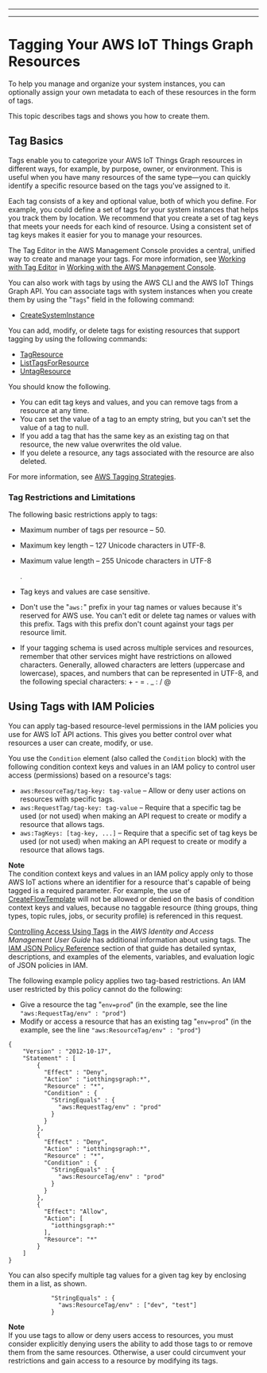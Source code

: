 --------

--------

# Tagging Your AWS IoT Things Graph Resources<a name="tagging-tg"></a>

To help you manage and organize your system instances, you can optionally assign your own metadata to each of these resources in the form of tags\. 

This topic describes tags and shows you how to create them\.

## Tag Basics<a name="tagging-tg-basics"></a>

Tags enable you to categorize your AWS IoT Things Graph resources in different ways, for example, by purpose, owner, or environment\. This is useful when you have many resources of the same type—you can quickly identify a specific resource based on the tags you've assigned to it\. 

Each tag consists of a key and optional value, both of which you define\. For example, you could define a set of tags for your system instances that helps you track them by location\. We recommend that you create a set of tag keys that meets your needs for each kind of resource\. Using a consistent set of tag keys makes it easier for you to manage your resources\.

The Tag Editor in the AWS Management Console provides a central, unified way to create and manage your tags\. For more information, see [Working with Tag Editor](https://docs.aws.amazon.com/awsconsolehelpdocs/latest/gsg/tag-editor.html) in [ Working with the AWS Management Console](http://docs.aws.amazon.com/awsconsolehelpdocs/latest/gsg/getting-started.html)\.

You can also work with tags by using the AWS CLI and the AWS IoT Things Graph API\. You can associate tags with system instances when you create them by using the "`Tags`" field in the following command: 
+ [CreateSystemInstance](https://docs.aws.amazon.com/thingsgraph/latest/APIReference/API_CreateSystemInstance.html)

You can add, modify, or delete tags for existing resources that support tagging by using the following commands:
+ [TagResource](https://docs.aws.amazon.com/thingsgraph/latest/APIReference/API_TagResource.html)
+ [ListTagsForResource](https://docs.aws.amazon.com/thingsgraph/latest/APIReference/API_ListTagsForResource.html)
+ [UntagResource](https://docs.aws.amazon.com/thingsgraph/latest/APIReference/API_UntagResource.html)

You should know the following\.
+ You can edit tag keys and values, and you can remove tags from a resource at any time\.
+ You can set the value of a tag to an empty string, but you can't set the value of a tag to null\.
+ If you add a tag that has the same key as an existing tag on that resource, the new value overwrites the old value\.
+ If you delete a resource, any tags associated with the resource are also deleted\.

For more information, see [AWS Tagging Strategies](https://aws.amazon.com/answers/account-management/aws-tagging-strategies/)\.

### Tag Restrictions and Limitations<a name="tagging-iot-restrict"></a>

The following basic restrictions apply to tags:
+ Maximum number of tags per resource – 50\.
+ Maximum key length – 127 Unicode characters in UTF\-8\.
+ Maximum value length – 255 Unicode characters in UTF\-8

  \.
+ Tag keys and values are case sensitive\.
+ Don't use the "`aws:`" prefix in your tag names or values because it's reserved for AWS use\. You can't edit or delete tag names or values with this prefix\. Tags with this prefix don't count against your tags per resource limit\.
+ If your tagging schema is used across multiple services and resources, remember that other services might have restrictions on allowed characters\. Generally, allowed characters are letters \(uppercase and lowercase\), spaces, and numbers that can be represented in UTF\-8, and the following special characters: \+ \- = \. \_ : / @ 

## Using Tags with IAM Policies<a name="tagging-tg-iam"></a>

You can apply tag\-based resource\-level permissions in the IAM policies you use for AWS IoT API actions\. This gives you better control over what resources a user can create, modify, or use\. 

You use the `Condition` element \(also called the `Condition` block\) with the following condition context keys and values in an IAM policy to control user access \(permissions\) based on a resource's tags: 
+ `aws:ResourceTag/tag-key: tag-value` – Allow or deny user actions on resources with specific tags\.
+ `aws:RequestTag/tag-key: tag-value` – Require that a specific tag be used \(or not used\) when making an API request to create or modify a resource that allows tags\.
+ `aws:TagKeys: [tag-key, ...]` – Require that a specific set of tag keys be used \(or not used\) when making an API request to create or modify a resource that allows tags\.

**Note**  
The condition context keys and values in an IAM policy apply only to those AWS IoT actions where an identifier for a resource that's capable of being tagged is a required parameter\. For example, the use of [CreateFlowTemplate](https://docs.aws.amazon.com/thingsgraph/latest/APIReference/API_CreateFlowTemplate.html) will not be allowed or denied on the basis of condition context keys and values, because no taggable resource \(thing groups, thing types, topic rules, jobs, or security profile\) is referenced in this request\.

[Controlling Access Using Tags](https://docs.aws.amazon.com/IAM/latest/UserGuide/access_tags.html) in the *AWS Identity and Access Management User Guide* has additional information about using tags\. The [IAM JSON Policy Reference](https://docs.aws.amazon.com/IAM/latest/UserGuide/reference_policies.html) section of that guide has detailed syntax, descriptions, and examples of the elements, variables, and evaluation logic of JSON policies in IAM\.

The following example policy applies two tag\-based restrictions\. An IAM user restricted by this policy cannot do the following:
+ Give a resource the tag "`env=prod`" \(in the example, see the line `"aws:RequestTag/env" : "prod"`\)
+ Modify or access a resource that has an existing tag "`env=prod`" \(in the example, see the line `"aws:ResourceTag/env" : "prod"`\)

```
{
    "Version" : "2012-10-17",
    "Statement" : [
        {
          "Effect" : "Deny",
          "Action" : "iotthingsgraph:*",
          "Resource" : "*",
          "Condition" : {
            "StringEquals" : {
              "aws:RequestTag/env" : "prod"
            }
          }
        },
        {
          "Effect" : "Deny",
          "Action" : "iotthingsgraph:*",
          "Resource" : "*",
          "Condition" : {
            "StringEquals" : {
              "aws:ResourceTag/env" : "prod"
            }
          }
        },
        {
          "Effect": "Allow",
          "Action": [
            "iotthingsgraph:*"
          ],
          "Resource": "*"
        }
    ]
}
```

You can also specify multiple tag values for a given tag key by enclosing them in a list, as shown\. 

```
            "StringEquals" : {
              "aws:ResourceTag/env" : ["dev", "test"]
            }
```

**Note**  
If you use tags to allow or deny users access to resources, you must consider explicitly denying users the ability to add those tags to or remove them from the same resources\. Otherwise, a user could circumvent your restrictions and gain access to a resource by modifying its tags\.